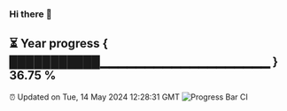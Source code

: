 ### Hi there 👋
⏳ Year progress { ███████████▁▁▁▁▁▁▁▁▁▁▁▁▁▁▁▁▁▁▁ } 36.75 %
---
⏰ Updated on Tue, 14 May 2024 12:28:31 GMT
![Progress Bar CI](https://github.com/liununu/liununu/workflows/Progress%20Bar%20CI/badge.svg)

